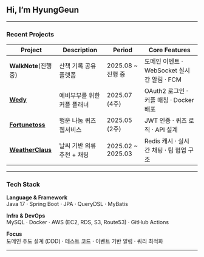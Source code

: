 ##  Hi, I’m HyungGeun  

---

###  Recent Projects

| Project | Description | Period | Core Features |
|----------|--------------|---------|----------------|
| **WalkNote**(진행중) | 산책 기록 공유 플랫폼 | 2025.08 ~ 진행 중 | 도메인 이벤트 · WebSocket 실시간 알림 · FCM |
| [**Wedy**](https://github.com/Wedvice/Wedvice_BE) | 예비부부를 위한 커플 플래너 | 2025.07 (4주) | OAuth2 로그인 · 커플 매칭 · Docker 배포 |
| [**Fortunetoss**](https://github.com/fortunetoss/backend) | 행운 나눔 퀴즈 웹서비스 | 2025.05 (2주) | JWT 인증 · 퀴즈 로직 · API 설계 |
| [**WeatherClaus**](https://github.com/Weather-Claus-Team/weather-claus-be) | 날씨 기반 의류 추천 + 채팅 | 2025.02 ~ 2025.03 | Redis 캐시 · 실시간 채팅 · 팀 협업 구조 |


---

###  Tech Stack  

**Language & Framework**  
Java 17 · Spring Boot · JPA · QueryDSL · MyBatis  

**Infra & DevOps**  
MySQL · Docker · AWS (EC2, RDS, S3, Route53) · GitHub Actions  

**Focus**  
도메인 주도 설계 (DDD) · 테스트 코드 · 이벤트 기반 알림 · 쿼리 최적화  

---
